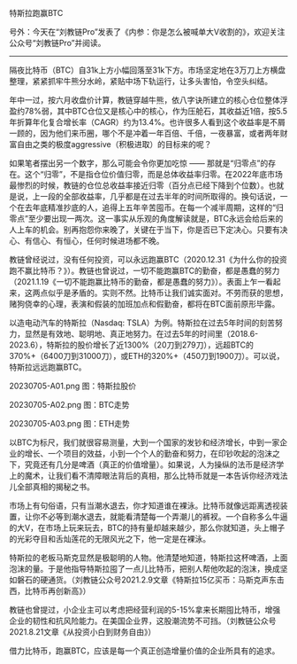 
特斯拉跑赢BTC

号外：今天在“刘教链Pro”发表了《内参：你是怎么被喊单大V收割的》，欢迎关注公众号“刘教链Pro”并阅读。

* * *

隔夜比特币（BTC）自31k上方小幅回落至31k下方。市场坚定地在3万刀上方横盘整理，紧紧抓牢牛熊分水岭，紧贴中场下轨运行，让多头害怕，令空头纠结。

年中一过，按六月收盘价计算，教链穿越牛熊，依八字诀所建立的核心仓位整体浮盈约78%弱，其中BTC仓位又是核心中的核心，作为压舱石，其收益近1倍，按5.5年折算年化复合增长率（CAGR）约为13.4%。也许很多人看到这个收益率是不屑一顾的，因为他们来币圈，哪个不是冲着一年百倍、千倍，一夜暴富，或者两年财富自由之类的极度aggressive（积极进取）的目标来的呢？

如果笔者摆出另一个数字，那么可能会令你更加吃惊 —— 那就是“归零点”的存在。这个“归零”，不是指仓位价值归零，而是总体收益率归零。在2022年底市场最惨烈的时候，教链的仓位总收益率接近归零（百分点已经下降到个位数）。也就是说，上一段的全部收益率，几乎都是在过去半年的时间所取得的。换句话说，一个在去年底精准抄底的人，追得上五年辛苦囤币。在每一个减半周期，这样的“归零点”至少要出现一两次。这一事实从乐观的角度解读就是，BTC永远会给后来的人上车的机会。别再抱怨你来晚了，关键在于当下，你是否已下定决心。只要有决心、有信心、有恒心，任何时候进场都不晚。

教链曾经说过，没有任何投资，可以永远跑赢BTC（2020.12.31《为什么你的投资跑不赢比特币？》）。教链也曾说过，一切不能跑赢BTC的勤奋，都是愚蠢的努力（2021.1.19《一切不能跑赢比特币的勤奋，都是愚蠢的努力》）。表面上乍一看起来，这两点似乎是矛盾的。实则不然。比特币让我们诚实面对。不劳而获的思想，赌狗侥幸的心理，表演和假装的加班加点和假勤奋，都将在BTC面前原形毕露。

以造电动汽车的特斯拉（Nasdaq: TSLA）为例。特斯拉在过去5年时间的刻苦努力，显然是有效地、聪明地、真正地努力。在过去5年的时间里（2018.6-2023.6），特斯拉的股价增长了近1300%（20刀到279刀），远超BTC的370%+（6400刀到31000刀），或ETH的320%+（450刀到1900刀）。可以说，特斯拉远远跑赢BTC。

20230705-A01.png
图：特斯拉股价

20230705-A02.png
图：BTC走势

20230705-A03.png
图：ETH走势

以BTC为标尺，我们就很容易测量，大到一个国家的发钞和经济增长，中到一家企业的增长、一个项目的效益，小到一个个人的勤奋和努力，在印钞吹起的泡沫之下，究竟还有几分是啤酒（真正的价值增量）。如果说，人为操纵的法币是经济学上的魔术，让我们看不清障眼法背后的真相，那么比特币就是一本告诉你经济戏法儿全部真相的揭秘之书。

市场上有句俗语，只有当潮水退去，你才知道谁在裸泳。比特币就像远距离透视装置，让你不必等到潮水退去，就能看清楚每一个弄潮儿的裤衩。一个自称多么牛逼的大V，在市场上玩来玩去，BTC的持有量却越来越少，那么你就知道，头上帽子的光彩夺目和舌灿莲花的无限风光之下，他一定是在裸泳。

特斯拉的老板马斯克显然是极聪明的人物。他清楚地知道，特斯拉这杯啤酒，上面泡沫的量。于是他指导特斯拉囤了一点儿比特币，把别人帮他吹起的泡沫，换成坚如磐石的硬通货。（刘教链公众号2021.2.9文章《特斯拉15亿买币：马斯克声东击西，比特币再创新高》）

教链也曾提过，小企业主可以考虑把经营利润的5-15%拿来长期囤比特币，增强企业的韧性和抗风险能力。在美国企业界，这股潮流势不可挡。（刘教链公众号2021.8.21文章《从投资小白到财务自由》）

借力比特币，跑赢BTC，应该是每一个真正创造增量价值的企业所具有的追求。


